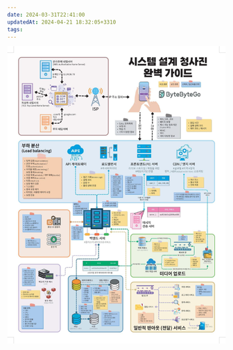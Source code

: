 ```yaml
---
date: 2024-03-31T22:41:00
updatedAt: 2024-04-21 18:32:05+3310
tags: 
---
```

![Pasted image 20231226223250](real-resource-image/Pasted%20image%2020231226223250.png)